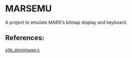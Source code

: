 # MARSEMU

A project to emulate MARS's bitmap display and keyboard.

## References:

[xlib\_shmimage.c](https://handmade.network/forums/articles/t/2834-tutorial_a_tour_through_xlib_and_related_technologies)
